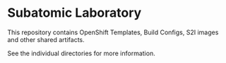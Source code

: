 # Subatomic Laboratory

This repository contains OpenShift Templates, Build Configs, S2I images and other shared artifacts.

See the individual directories for more information.